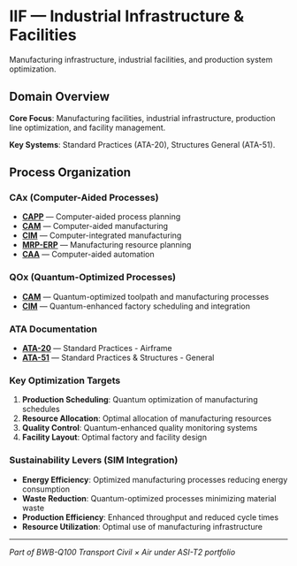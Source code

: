 # IIF — Industrial Infrastructure & Facilities

Manufacturing infrastructure, industrial facilities, and production system optimization.

## Domain Overview

**Core Focus**: Manufacturing facilities, industrial infrastructure, production line optimization, and facility management.

**Key Systems**: Standard Practices (ATA-20), Structures General (ATA-51).

## Process Organization

### CAx (Computer-Aided Processes)
- **[CAPP](./cax/CAPP/)** — Computer-aided process planning
- **[CAM](./cax/CAM/)** — Computer-aided manufacturing
- **[CIM](./cax/CIM/)** — Computer-integrated manufacturing
- **[MRP-ERP](./cax/MRP-ERP/)** — Manufacturing resource planning
- **[CAA](./cax/CAA/)** — Computer-aided automation

### QOx (Quantum-Optimized Processes)
- **[CAM](./qox/CAM/)** — Quantum-optimized toolpath and manufacturing processes
- **[CIM](./qox/CIM/)** — Quantum-enhanced factory scheduling and integration

### ATA Documentation
- **[ATA-20](./ata/ATA-20/)** — Standard Practices - Airframe
- **[ATA-51](./ata/ATA-51/)** — Standard Practices & Structures - General

### Key Optimization Targets
1. **Production Scheduling**: Quantum optimization of manufacturing schedules
2. **Resource Allocation**: Optimal allocation of manufacturing resources
3. **Quality Control**: Quantum-enhanced quality monitoring systems
4. **Facility Layout**: Optimal factory and facility design

### Sustainability Levers (SIM Integration)
- **Energy Efficiency**: Optimized manufacturing processes reducing energy consumption
- **Waste Reduction**: Quantum-optimized processes minimizing material waste
- **Production Efficiency**: Enhanced throughput and reduced cycle times
- **Resource Utilization**: Optimal use of manufacturing infrastructure

---

*Part of BWB-Q100 Transport Civil × Air under ASI-T2 portfolio*

